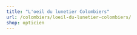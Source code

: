 ```yaml
---
title: "L'oeil du lunetier Colombiers"
url: /colombiers/loeil-du-lunetier-colombiers/
shop: opticien
---
```

